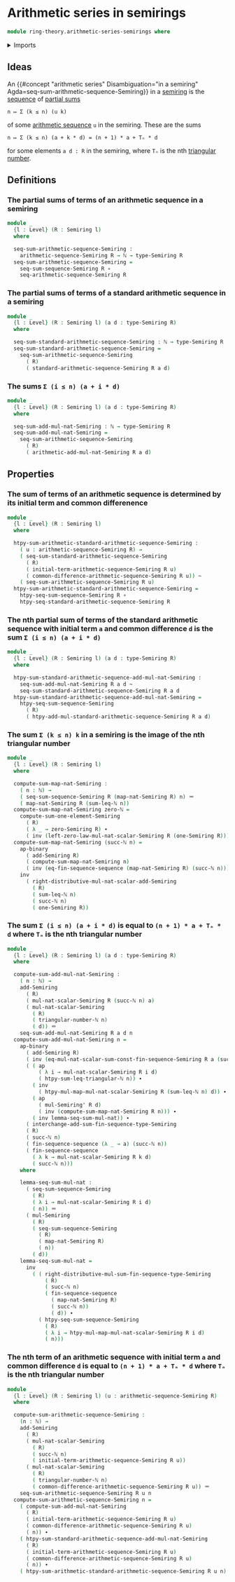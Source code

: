 # Arithmetic series in semirings

```agda
module ring-theory.arithmetic-series-semirings where
```

<details><summary>Imports</summary>

```agda
open import elementary-number-theory.commutative-semiring-of-natural-numbers
open import elementary-number-theory.natural-numbers
open import elementary-number-theory.triangular-numbers

open import foundation.action-on-identifications-binary-functions
open import foundation.action-on-identifications-functions
open import foundation.function-types
open import foundation.homotopies
open import foundation.identity-types
open import foundation.universe-levels

open import lists.finite-sequences

open import ring-theory.arithmetic-sequences-semirings
open import ring-theory.partial-sums-sequences-semirings
open import ring-theory.semirings
open import ring-theory.sums-of-finite-sequences-of-elements-semirings
```

</details>

## Ideas

An
{{#concept "arithmetic series" Disambiguation="in a semiring" Agda=seq-sum-arithmetic-sequence-Semiring}}
in a [semiring](ring-theory.semirings.md) is the [sequence](lists.sequences.md)
of [partial sums](ring-theory.partial-sums-sequences-semirings.md)

```text
n ↦ Σ (k ≤ n) (u k)
```

of some [arithmetic sequence](ring-theory.arithmetic-sequences-semirings.md) `u`
in the semiring. These are the sums

```text
n ↦ Σ (k ≤ n) (a + k * d) = (n + 1) * a + Tₙ * d
```

for some elements `a d : R` in the semiring, where `Tₙ` is the nth
[triangular number](elementary-number-theory.triangular-numbers.md).

## Definitions

### The partial sums of terms of an arithmetic sequence in a semiring

```agda
module _
  {l : Level} (R : Semiring l)
  where

  seq-sum-arithmetic-sequence-Semiring :
    arithmetic-sequence-Semiring R → ℕ → type-Semiring R
  seq-sum-arithmetic-sequence-Semiring =
    seq-sum-sequence-Semiring R ∘
    seq-arithmetic-sequence-Semiring R
```

### The partial sums of terms of a standard arithmetic sequence in a semiring

```agda
module _
  {l : Level} (R : Semiring l) (a d : type-Semiring R)
  where

  seq-sum-standard-arithmetic-sequence-Semiring : ℕ → type-Semiring R
  seq-sum-standard-arithmetic-sequence-Semiring =
    seq-sum-arithmetic-sequence-Semiring
      ( R)
      ( standard-arithmetic-sequence-Semiring R a d)
```

### The sums `Σ (i ≤ n) (a + i * d)`

```agda
module _
  {l : Level} (R : Semiring l) (a d : type-Semiring R)
  where

  seq-sum-add-mul-nat-Semiring : ℕ → type-Semiring R
  seq-sum-add-mul-nat-Semiring =
    seq-sum-arithmetic-sequence-Semiring
      ( R)
      ( arithmetic-add-mul-nat-Semiring R a d)
```

## Properties

### The sum of terms of an arithmetic sequence is determined by its initial term and common differenence

```agda
module _
  {l : Level} (R : Semiring l)
  where

  htpy-sum-arithmetic-standard-arithmetic-sequence-Semiring :
    ( u : arithmetic-sequence-Semiring R) →
    ( seq-sum-standard-arithmetic-sequence-Semiring
      ( R)
      ( initial-term-arithmetic-sequence-Semiring R u)
      ( common-difference-arithmetic-sequence-Semiring R u)) ~
    ( seq-sum-arithmetic-sequence-Semiring R u)
  htpy-sum-arithmetic-standard-arithmetic-sequence-Semiring =
    htpy-seq-sum-sequence-Semiring R ∘
    htpy-seq-standard-arithmetic-sequence-Semiring R
```

### The nth partial sum of terms of the standard arithmetic sequence with initial term `a` and common difference `d` is the sum `Σ (i ≤ n) (a + i * d)`

```agda
module _
  {l : Level} (R : Semiring l) (a d : type-Semiring R)
  where

  htpy-sum-standard-arithmetic-sequence-add-mul-nat-Semiring :
    seq-sum-add-mul-nat-Semiring R a d ~
    seq-sum-standard-arithmetic-sequence-Semiring R a d
  htpy-sum-standard-arithmetic-sequence-add-mul-nat-Semiring =
    htpy-seq-sum-sequence-Semiring
      ( R)
      ( htpy-add-mul-standard-arithmetic-sequence-Semiring R a d)
```

### The sum `Σ (k ≤ n) k` in a semiring is the image of the nth triangular number

```agda
module _
  {l : Level} (R : Semiring l)
  where

  compute-sum-map-nat-Semiring :
    ( n : ℕ) →
    ( seq-sum-sequence-Semiring R (map-nat-Semiring R) n) ＝
    ( map-nat-Semiring R (sum-leq-ℕ n))
  compute-sum-map-nat-Semiring zero-ℕ =
    compute-sum-one-element-Semiring
      ( R)
      ( λ _ → zero-Semiring R) ∙
      ( inv (left-zero-law-mul-nat-scalar-Semiring R (one-Semiring R)))
  compute-sum-map-nat-Semiring (succ-ℕ n) =
    ap-binary
      ( add-Semiring R)
      ( compute-sum-map-nat-Semiring n)
      ( inv (eq-fin-sequence-sequence (map-nat-Semiring R) (succ-ℕ n))) ∙
    inv
      ( right-distributive-mul-nat-scalar-add-Semiring
        ( R)
        ( sum-leq-ℕ n)
        ( succ-ℕ n)
        ( one-Semiring R))
```

### The sum `Σ (i ≤ n) (a + i * d)` is equal to `(n + 1) * a + Tₙ * d` where `Tₙ` is the nth triangular number

```agda
module _
  {l : Level} (R : Semiring l) (a d : type-Semiring R)
  where

  compute-sum-add-mul-nat-Semiring :
    ( n : ℕ) →
    add-Semiring
      ( R)
      ( mul-nat-scalar-Semiring R (succ-ℕ n) a)
      ( mul-nat-scalar-Semiring
        ( R)
        ( triangular-number-ℕ n)
        ( d)) ＝
    seq-sum-add-mul-nat-Semiring R a d n
  compute-sum-add-mul-nat-Semiring n =
    ap-binary
      ( add-Semiring R)
      ( inv (eq-mul-nat-scalar-sum-const-fin-sequence-Semiring R a (succ-ℕ n)))
      ( ( ap
          ( λ i → mul-nat-scalar-Semiring R i d)
          ( htpy-sum-leq-triangular-ℕ n)) ∙
        ( inv
          ( htpy-mul-map-mul-nat-scalar-Semiring R (sum-leq-ℕ n) d)) ∙
        ( ap
          ( mul-Semiring' R d)
          ( inv (compute-sum-map-nat-Semiring R n))) ∙
        ( inv lemma-seq-sum-mul-nat)) ∙
      ( interchange-add-sum-fin-sequence-type-Semiring
      ( R)
      ( succ-ℕ n)
      ( fin-sequence-sequence (λ _ → a) (succ-ℕ n))
      ( fin-sequence-sequence
        ( λ k → mul-nat-scalar-Semiring R k d)
        ( succ-ℕ n)))
    where

    lemma-seq-sum-mul-nat :
      ( seq-sum-sequence-Semiring
        ( R)
        ( λ i → mul-nat-scalar-Semiring R i d)
        ( n)) ＝
      ( mul-Semiring
        ( R)
        ( seq-sum-sequence-Semiring
          ( R)
          ( map-nat-Semiring R)
          ( n))
        ( d))
    lemma-seq-sum-mul-nat =
      inv
        ( ( right-distributive-mul-sum-fin-sequence-type-Semiring
            ( R)
            ( succ-ℕ n)
            ( fin-sequence-sequence
              ( map-nat-Semiring R)
              ( succ-ℕ n))
              ( d)) ∙
          ( htpy-seq-sum-sequence-Semiring
            ( R)
            ( λ i → htpy-mul-map-mul-nat-scalar-Semiring R i d)
            ( n)))
```

### The nth term of an arithmetic sequence with initial term `a` and common difference `d` is equal to `(n + 1) * a + Tₙ * d` where `Tₙ` is the nth triangular number

```agda
module _
  {l : Level} (R : Semiring l) (u : arithmetic-sequence-Semiring R)
  where

  compute-sum-arithmetic-sequence-Semiring :
    (n : ℕ) →
    add-Semiring
      ( R)
      ( mul-nat-scalar-Semiring
        ( R)
        ( succ-ℕ n)
        ( initial-term-arithmetic-sequence-Semiring R u))
      ( mul-nat-scalar-Semiring
        ( R)
        ( triangular-number-ℕ n)
        ( common-difference-arithmetic-sequence-Semiring R u)) ＝
    seq-sum-arithmetic-sequence-Semiring R u n
  compute-sum-arithmetic-sequence-Semiring n =
    ( compute-sum-add-mul-nat-Semiring
      ( R)
      ( initial-term-arithmetic-sequence-Semiring R u)
      ( common-difference-arithmetic-sequence-Semiring R u)
      ( n)) ∙
    ( htpy-sum-standard-arithmetic-sequence-add-mul-nat-Semiring
      ( R)
      ( initial-term-arithmetic-sequence-Semiring R u)
      ( common-difference-arithmetic-sequence-Semiring R u)
      ( n)) ∙
    ( htpy-sum-arithmetic-standard-arithmetic-sequence-Semiring R u n)
```
